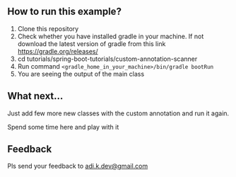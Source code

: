 How to run this example?
------------------------

1. Clone this repository
2. Check whether you have installed gradle in your machine. If not download the latest version of gradle from this link https://gradle.org/releases/
3. cd tutorials/spring-boot-tutorials/custom-annotation-scanner
4. Run command `<gradle_home_in_your_machine>/bin/gradle bootRun`
5. You are seeing the output of the main class

What next...
------------

Just add few more new classes with the custom annotation and run it again.

Spend some time here and play with it

Feedback
--------

Pls send your feedback to adi.k.dev@gmail.com

